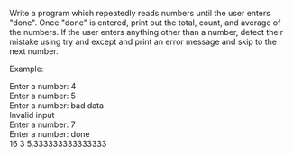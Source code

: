 Write a program which repeatedly reads numbers until the user enters "done". Once "done" is entered, print out the total, count, and average of the numbers. If the user enters anything other than a number, detect their mistake using try and except and print an error message and skip to the next number.

Example:

Enter a number: 4<br/>
Enter a number: 5<br/>
Enter a number: bad data<br/>
Invalid input<br/>
Enter a number: 7<br/>
Enter a number: done<br/>
16 3 5.333333333333333
